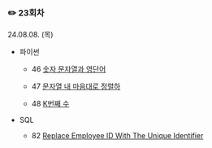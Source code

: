 ### ✏️ 23회차

24.08.08. (목)

- 파이썬

  - 46 [숫자 문자열과 영단어](https://school.programmers.co.kr/learn/courses/30/lessons/81301)

  - 47 [문자열 내 마음대로 정렬하](https://school.programmers.co.kr/learn/courses/30/lessons/12915)

  - 48 [K번째 수](https://school.programmers.co.kr/learn/courses/30/lessons/42748)

- SQL

  - 82 [Replace Employee ID With The Unique Identifier](https://leetcode.com/problems/replace-employee-id-with-the-unique-identifier/)

</br>
